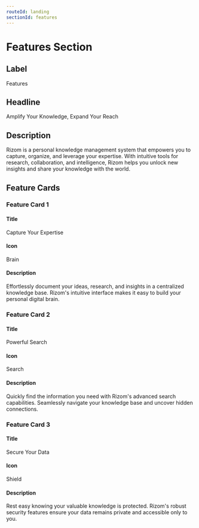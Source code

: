```yaml
---
routeId: landing
sectionId: features
---
```

# Features Section

## Label

Features

## Headline

Amplify Your Knowledge, Expand Your Reach

## Description

Rizom is a personal knowledge management system that empowers you to capture, organize, and leverage your expertise. With intuitive tools for research, collaboration, and intelligence, Rizom helps you unlock new insights and share your knowledge with the world.

## Feature Cards

### Feature Card 1

#### Title

Capture Your Expertise

#### Icon

Brain

#### Description

Effortlessly document your ideas, research, and insights in a centralized knowledge base. Rizom's intuitive interface makes it easy to build your personal digital brain.

### Feature Card 2

#### Title

Powerful Search

#### Icon

Search

#### Description

Quickly find the information you need with Rizom's advanced search capabilities. Seamlessly navigate your knowledge base and uncover hidden connections.

### Feature Card 3

#### Title

Secure Your Data

#### Icon

Shield

#### Description

Rest easy knowing your valuable knowledge is protected. Rizom's robust security features ensure your data remains private and accessible only to you.
